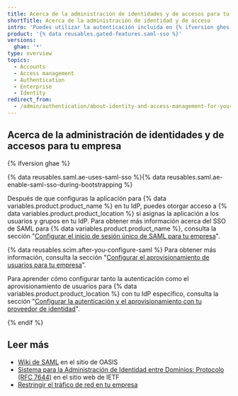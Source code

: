 ```yaml
---
title: Acerca de la administración de identidades y de accesos para tu empresa
shortTitle: Acerca de la administración de identidad y de acceso
intro: 'Puedes utilizar la autenticación incluida en {% ifversion ghes %}{% data variables.product.prodname_ghe_server %}, o elegir entre CAS, LDAP, o SAML{% else %}el inicio de sesión único de SAML (SSO) y el Sistema para la Administración de Identidad entre Dominios (SCIM){% endif %} para administrar el acceso centralmente {% ifversion fpt %}para las organizaciones que pertenezcan a tu empresa en {% data variables.product.prodname_dotcom_the_website %}{% endif %}{% ifversion ghes or ghae %} a{% data variables.product.product_location %}{% endif %}.'
product: '{% data reusables.gated-features.saml-sso %}'
versions:
  ghae: '*'
type: overview
topics:
  - Accounts
  - Access management
  - Authentication
  - Enterprise
  - Identity
redirect_from:
  - /admin/authentication/about-identity-and-access-management-for-your-enterprise
---
```


## Acerca de la administración de identidades y de accesos para tu empresa

{% ifversion ghae %}

{% data reusables.saml.ae-uses-saml-sso %}{% data reusables.saml.ae-enable-saml-sso-during-bootstrapping %}

Después de que configuras la aplicación para {% data variables.product.product_name %} en tu IdP, puedes otorgar acceso a {% data variables.product.product_location %} si asignas la aplicación a los usuarios y grupos en tu IdP. Para obtener más información acerca del SSO de SAML para {% data variables.product.product_name %}, consulta la sección "[Configurar el inicio de sesión único de SAML para tu empresa](/admin/authentication/configuring-saml-single-sign-on-for-your-enterprise)".

{% data reusables.scim.after-you-configure-saml %} Para obtener más información, consulta la sección "[Configurar el aprovisionamiento de usuarios para tu empresa](/admin/authentication/configuring-user-provisioning-for-your-enterprise)".

Para aprender cómo configurar tanto la autenticación como el aprovisionamiento de usuarios para {% data variables.product.product_location %} con tu IdP específico, consulta la sección "[Configurar la autenticación y el aprovisionamiento con tu proveedor de identidad](/admin/authentication/configuring-authentication-and-provisioning-with-your-identity-provider)".

{% endif %}

## Leer más

- [Wiki de SAML](https://wiki.oasis-open.org/security) en el sitio de OASIS
- [Sistema para la Administración de Identidad entre Dominios: Protocolo (RFC 7644)](https://tools.ietf.org/html/rfc7644) en el sitio web de IETF
- [Restringir el tráfico de red en tu empresa](/admin/configuration/restricting-network-traffic-to-your-enterprise)
